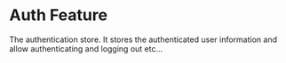# Auth Feature
The authentication store. It stores the authenticated user information and allow authenticating and logging out etc...
